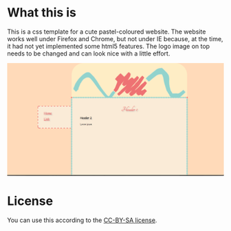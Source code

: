 # What this is
This is a css template for a cute pastel-coloured website. The website works well under Firefox and Chrome, but not under IE because, at the time, it had not yet implemented some html5 features. The logo image on top needs to be changed and can look nice with a little effort.

![example](example.png)

# License
You can use this according to the [CC-BY-SA license](https://creativecommons.org/licenses/by-sa/4.0/).